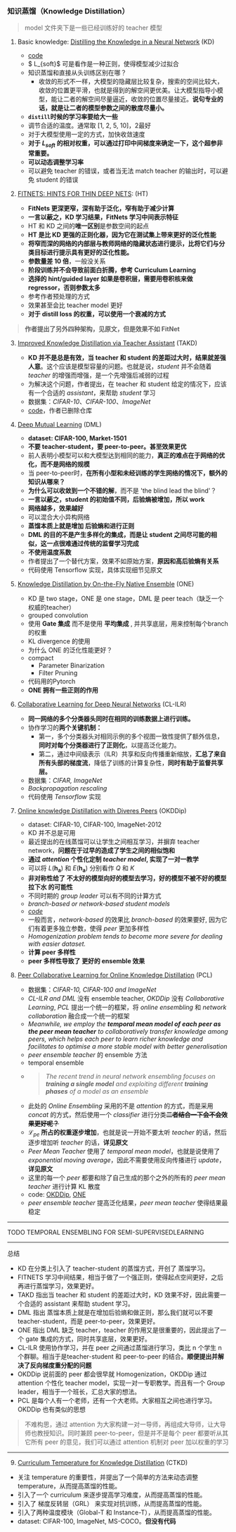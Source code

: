### 知识蒸馏（Knowledge Distillation）

> model 文件夹下是一些已经训练好的 teacher 模型

1. Basic knowledge: [Distilling the Knowledge in a Neural Network](1.Distilling-the-Knowledge-in-a-Neural-Network/index.md) (KD)
    - [code](https://github.com/shriramsb/Distilling-the-Knowledge-in-a-Neural-Network?tab=readme-ov-file)
    - $ L_{soft}$ 可是看作是一种正则，使得模型减少过拟合
    - 知识蒸馏和直接从头训练区别在哪？
        - 收敛的形式不一样，大模型的隐藏层比较复杂，搜索的空间比较大，收敛的位置更平滑，也就是得到的解空间更优美。让大模型指导小模型，能让二者的解空间尽量逼近，收敛的位置尽量接近。**说句专业的话，就是让二者的模型参数之间的散度尽量小。**
    - **`distill`时候的学习率要给大一些**
    - 调节合适的温度。通常取 [1, 2, 5, 10]，2最好
    - 对于大模型使用一定的方式，加快收敛速度
    - **对于 $L_{soft}$ 的相对权重，可以通过打印中间梯度来确定一下，这个超参非常重要。**
    - **可以动态调整学习率**
    - 可以避免 teacher 的错误，或者当无法 match teacher 的输出时，可以避免 student 的错误

2. [FITNETS: HINTS FOR THIN DEEP NETS](2.FITNETS-HINTS-FOR-THIN-DEEP-NETS/index.md): (HT)
    - **FitNets 更深更窄，深有助于泛化，窄有助于减少计算**
    - **一言以蔽之，KD 学习结果，FitNets 学习中间表示特征**
    - HT 和 KD 之间的**唯一区别**是参数空间的起点
    - **HT 是比 KD 更强的正则化器，因为它在测试集上带来更好的泛化性能**
    - **将窄而深的网络的内部层与教师网络的隐藏状态进行提示，比将它们与分类目标进行提示具有更好的泛化性能。**
    - **参数量差 10 倍**，一般没关系
    - **阶段训练并不会导致前面白折腾，参考 Curriculum Learning**
    - **选择的 hint/guided layer 如果是卷积层，需要用卷积核来做 regressor，否则参数太多**
    - 参考作者预处理的方式
    - 效果甚至会比 teacher model 更好
    - **对于 distill loss 的权重，可以使用一个衰减的方式**

> **作者提出了另外四种架构，见原文，但是效果不如 FitNet**

3. [Improved Knowledge Distillation via Teacher Assistant](3.Improved-Knowledge-Distillation-via-Teacher-Assistant/index.md)    (TAKD)
    - **KD 并不是总是有效，当 teacher 和 student 的差距过大时，结果就差强人意**。这个应该是模型容量的问题。也就是说，*student* 并不会随着 *teacher* 的增强而增强，是一个先增强后减弱的过程
    - 为解决这个问题，作者提出，在 teacher 和 student 给定的情况下，应该有一个合适的 *assistant*，来帮助 *student* 学习
    - 数据集：*CIFAR-10*、*CIFAR-100*、*ImageNet*
    - [code](https://github.com/imirzadeh/Teacher-Assistant-KnowledgeDistillation)，作者已删除仓库

4. [Deep Mutual Learning](4.Deep-Mutual-Learning/index.md) (DML)
    - **dataset: CIFAR-100, Market-1501**
    - **不要 teacher-student，要 peer-to-peer。甚至效果更优**
    - 前人表明小模型可以和大模型达到相同的能力，**真正的难点在于网络的优化，而不是网络的规模**
    - 当 peer-to-peer时，**在所有小型和未经训练的学生网络的情况下，额外的知识从哪来？**
    - **为什么可以收敛到一个不错的解**，而不是 'the blind lead the blind'？
    - **一言以蔽之，student 的初始值不同，后验熵被增加，所以 work**
    - **网络越多，效果越好**
    - 可以混合大小异构网络
    - **蒸馏本质上就是增加 后验熵和进行正则**
    - **DML 的目的不是产生多样化的集成，而是让 student 之间尽可能的相似，这一点很难通过传统的监督学习完成**
    - **不使用温度系数**
    - 作者提出了一个替代方案，效果不如原始方案，**原因和高后验熵有关系**
    - 代码使用 Tensorflow 实现，具体实现细节见原文

5. [Knowledge Distillation by On-the-Fly Native Ensemble](5.Knowledge-Distillation-by-On-the-Fly-Native-Ensemble/index.md)  (ONE)
    - KD 是 two stage，ONE 是 one stage，DML 是 peer teach（缺乏一个权威的teacher）
    - grouped convolution
    - 使用 **Gate 集成** 而不是使用 **平均集成** , 并共享底层，用来控制每个branch的权重
    - KL divergence 的使用
    - 为什么 ONE 的泛化性能更好？
    - compact
        - Parameter Binarization
        - Filter Pruning
    - 代码用的Pytorch
    - **ONE 拥有一些正则的作用**

6. [Collaborative Learning for Deep Neural Networks](6.Collaborative-Learning-for-Deep-Neural-Networks/index.md)    (CL-ILR)
    - **同一网络的多个分类器头同时在相同的训练数据上进行训练。**
    - 协作学习的**两个关键机制：**
        - 第一，多个分类器头对相同示例的多个视图一致性提供了额外信息，**同时对每个分类器进行了正则化**，以提高泛化能力。
        - 第二，通过中间级表示（ILR）共享和反向传播重新缩放，**汇总了来自所有头部的梯度流**，降低了训练的计算复杂性，**同时有助于监督共享层。**
    - 数据集：*CIFAR, ImageNet*
    - *Backpropagation rescaling*
    - 代码使用 *Tensorflow* 实现


7. [Online knowledge Distillation with Diveres Peers](7.Online-knowledge-Distillation-with-Diverse-Peers/index.md)  (OKDDip)
    - dataset: CIFAR-10, CIFAR-100, ImageNet-2012
    - KD 并不总是可用
    - 最近提出的在线蒸馏可以让学生之间相互学习，并摒弃 teacher network，**问题在于过早的造成了学生之间的相似饱和**
    - **通过 *attention* 个性化定制 *teacher model*, 实现了一对一教学**
    - 可以将 $L(\mathbf{h_a})$ 和 $E(\mathbf{h_a})$ 分别看作 $Q$ 和 $K$
    - **非对称性给了 不太好的模型向好的模型去学习，好的模型不被不好的模型拉下水 的可能性**
    - 不同时期的 *group leader* 可以有不同的计算方式
    - *branch-based or network-based student models*
    - *[code](https://github.com/DefangChen/OKDDip-AAAI2020)*
    - 一般而言，*network-based* 的效果比 *branch-based* 的效果要好, 因为它们有着更多独立参数，使得 *peer* 更加多样性
    - *Homogenization problem tends to become more severe for dealing with easier dataset.*
    - **计算 peer 多样性**
    - **peer 多样性导致了 更好的 ensemble 效果**

8. [Peer Collaborative Learning for Online Knowledge Distillation](8.Peer-Collaborative-Learning-for-Online-Knowledge-Distillation/index.md)    (PCL)
    - 数据集：*CIFAR-10, CIFAR-100 and ImageNet*
    - *CL-ILR and DML* 没有 ensemble teacher, *OKDDip* 没有 *Collaborative Learning*, *PCL* 提出一个统一的框架，将 *online ensembling* 和 *network collaboration* 融合成一个统一的框架
    - *Meanwhile, we employ the **temporal mean model of each peer as the peer mean teacher** to collaboratively transfer knowledge among peers, which helps each peer to learn richer knowledge and facilitates to optimise a more stable model with better generalisation*
    - *peer ensemble teacher* 的 ensemble 方法
    - temporal ensemble
    - > *The recent trend in neural network ensembling focuses on **training a single model** and exploiting different **training phases** of a model as an ensemble*
    - 此处的 *Online Ensembling* 采用的不是 *attention* 的方式，而是采用 *concat* 的方式，然后使用一个 *classifier* 进行分类~~**二者结合一下会不会效果更好呢？**~~
    - $\mathcal{L}_{pe}$ **所占的权重逐步增加**，也就是说一开始不要太听 *teacher* 的话，然后逐步增加听 *teacher* 的话，**详见原文**
    - *Peer Mean Teacher* 使用了 *temporal mean model*，也就是说使用了 *exponential moving average*，因此不需要使用反向传播进行 *update*，**详见原文**
    - 这里的每一个 *peer* 都要和除了自己生成的那个之外的所有的 *peer mean teacher* 进行计算 KL 散度
    - code: [OKDDip](https://github.com/DefangChen/OKDDip-AAAI2020), [ONE](https://github.com/Lan1991Xu/ONE_NeurIPS2018)
    - *peer ensemble teacher* 提高泛化结果，*peer mean teacher* 使得结果最稳定



---------------------------
TODO
TEMPORAL ENSEMBLING FOR SEMI-SUPERVISEDLEARNING

-----------------------------
总结

- KD 在分类上引入了 teacher-student 的蒸馏方式，开创了 蒸馏学习。
- FITNETS 学习中间结果，相当于做了一个强正则，使得起点空间更好，之后再进行蒸馏学习，效果更好。
- TAKD 指出当 teacher 和 student 的差距过大时，KD 效果不好，因此需要一个合适的 assistant 来帮助 student 学习。
- DML 指出 蒸馏本质上就是在增加后验熵和做正则，那么我们就可以不要 teacher-student，而是 peer-to-peer，效果更好。
- ONE 指出 DML 缺乏 teacher，teacher 的作用又是很重要的，因此提出了一个 gate 集成的方式，同时共享底层，效果更好。
- CL-ILR 使用协作学习，并在 peer 之间通过蒸馏进行学习，类比 n 个学生 n 个群聊。相当于是teacher-student 和 peer-to-peer 的结合。**顺便提出并解决了反向梯度重分配的问题**
- OKDDip 说前面的 peer 都会很早就 Homogenization，OKDDip 通过 attention 个性化 teacher model，实现一对一专职教学。而且有一个 Group leader，相当于一个班长，汇总大家的想法。
- PCL 是每个人有一个老师，还有一个大老师。大家相互之间也进行学习。OKDDip 也有类似的思想



> 不难构思，通过 attention 为大家构建一对一导师，再组成大导师，让大导师也教授知识。同时兼顾 peer-to-peer，但是并不是每个 peer 都要听从其它所有 peer 的意见，我们可以通过 attention 机制对 peer 加以权重的学习

---------------------------------------
9. [Curriculum Temperature for Knowledge Distillation](9.Curriculum-Temperature-for-Knowledge-Distillation/index.md)    (CTKD)
- 关注 temperature 的重要性，并提出了一个简单的方法来动态调整 temperature，从而提高蒸馏的性能。
- 引入了一个 curriculum 来逐步提高学习难度，从而提高蒸馏的性能。
- 引入了 梯度反转层（GRL） 来实现对抗训练，从而提高蒸馏的性能。
- 引入了两种温度模块（Global-T 和 Instance-T），从而提高蒸馏的性能。
- dataset: CIFAR-100, ImageNet, MS-COCO。**但没有代码**